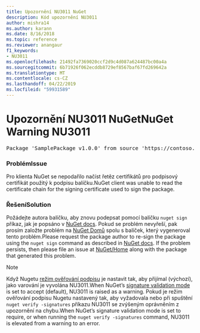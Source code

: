 ```yaml
---
title: Upozornění NU3011 NuGet
description: Kód upozornění NU3011
author: mishra14
ms.author: karann
ms.date: 8/16/2018
ms.topic: reference
ms.reviewer: anangaur
f1_keywords:
- NU3011
ms.openlocfilehash: 21492fa7369020ccf2d9c4d087a624487bc00a4a
ms.sourcegitcommit: 6b71926f062ecddb8729ef8567baf67fd269642a
ms.translationtype: MT
ms.contentlocale: cs-CZ
ms.lasthandoff: 04/22/2019
ms.locfileid: "59931589"
---
```

# <a name="nuget-warning-nu3011"></a><span data-ttu-id="afb5d-103">Upozornění NU3011 NuGet</span><span class="sxs-lookup"><span data-stu-id="afb5d-103">NuGet Warning NU3011</span></span>

<pre>Package 'SamplePackage v1.0.0' from source 'https://contoso.com/index.json': The primary signature is invalid.</pre>

### <a name="issue"></a><span data-ttu-id="afb5d-104">Problém</span><span class="sxs-lookup"><span data-stu-id="afb5d-104">Issue</span></span>

<span data-ttu-id="afb5d-105">Pro klienta NuGet se nepodařilo načíst řetěz certifikátů pro podpisový certifikát použitý k podpisu balíčku.</span><span class="sxs-lookup"><span data-stu-id="afb5d-105">NuGet client was unable to read the certificate chain for the signing certificate used to sign the package.</span></span>


### <a name="solution"></a><span data-ttu-id="afb5d-106">Řešení</span><span class="sxs-lookup"><span data-stu-id="afb5d-106">Solution</span></span>

<span data-ttu-id="afb5d-107">Požádejte autora balíčku, aby znovu podepsat pomocí balíčku `nuget sign` příkaz, jak je popsáno v [NuGet docs](https://docs.microsoft.com/en-us/nuget/create-packages/sign-a-package). Pokud se problém nevyřeší, pak prosím založte problém na [NuGet Domů](https://github.com/NuGet/Home/issues) spolu s balíček, který vygeneroval tento problém.</span><span class="sxs-lookup"><span data-stu-id="afb5d-107">Please request the package author to re-sign the package using the `nuget sign` command as described in [NuGet docs](https://docs.microsoft.com/en-us/nuget/create-packages/sign-a-package). If the problem persists, then please file an issue at [NuGet/Home](https://github.com/NuGet/Home/issues) along with the package that generated this problem.</span></span>


> [!Note]
> <span data-ttu-id="afb5d-108">Když Nugetu [režim ověřování podpisu](https://docs.microsoft.com/en-us/nuget/consume-packages/installing-signed-packages#configure-package-signature-requirements) je nastavit tak, aby přijímal (výchozí), jako varování je vyvolána NU3011.</span><span class="sxs-lookup"><span data-stu-id="afb5d-108">When NuGet’s [signature validation mode](https://docs.microsoft.com/en-us/nuget/consume-packages/installing-signed-packages#configure-package-signature-requirements) is set to accept (default), NU3011 is raised as a warning.</span></span> <span data-ttu-id="afb5d-109">Pokud je režim ověřování podpisu Nugetu nastavený tak, aby vyžadovala nebo při spuštění `nuget verify -signatures` příkazu NU3011 se zvýšeným oprávněním z upozornění na chybu.</span><span class="sxs-lookup"><span data-stu-id="afb5d-109">When NuGet’s signature validation mode is set to require, or when running the `nuget verify -signatures` command, NU3011 is elevated from a warning to an error.</span></span> 
